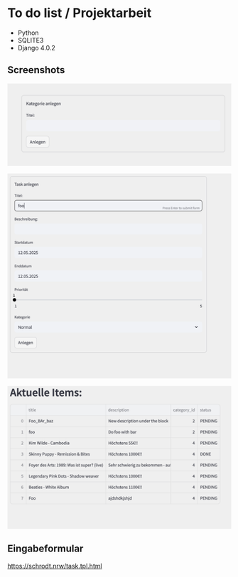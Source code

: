# To do list / Projektarbeit 

- Python
- SQLITE3
- Django 4.0.2


## Screenshots

![Neu anlegen Kat.](cat.png "Neu anlegen Kat.")

![Neu anlegen](task.png "Neu anlegen")

![Liste](liste.png "Liste")

## Eingabeformular

https://schrodt.nrw/task.tpl.html